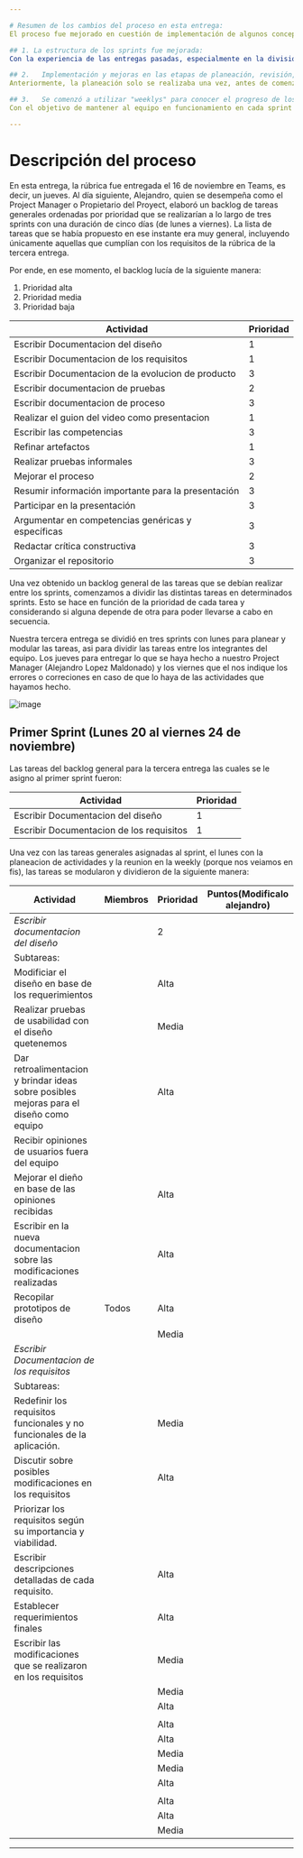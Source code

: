 ```yaml
---

# Resumen de los cambios del proceso en esta entrega:
El proceso fue mejorado en cuestión de implementación de algunos conceptos de scrum y estructuración del sprint. Ahora enumeraremos las mejoras y modificaciones implementadas en este proceso.

## 1. La estructura de los sprints fue mejorada:
Con la experiencia de las entregas pasadas, especialmente en la división de trabajo y de los problemas que surgían dentro de los sprints con relación con las tareas asignadas en esta misma, vimos que la estructuracion de los sprints no era adecuada, observando que es posible mejorarlo a nuestras necesidades como equipo. Para dar a entender mejor este punto daremos un ejemplo de una problemáticas  que consideramos que fue la principal y que surgía con más frecuencia: si en un sprint se le asignaba una tarea a un compañero, pero este se retrasaba por diversas razones (por ejemplo, necesitaba un documento en el que otro compañero estaba trabajando y aún no estaba listo), esto provocaba que la estimación de las tareas dentro de un sprint se alargara. Esto nos llevaba a cargar con esa tarea también en el sprint siguiente, sobrecargándonos con más tareas de las planificadas inicialmente para ese sprint. Esto, a su vez, postergaba lo planificado para ese sprint y así sucesivamente, provocando un efecto en cadena que nos retrasaba en cada sprint. Para solucionar esta problemática, implementamos las etapas de planeación, revisión y entrega en cada sprint.

## 2.	Implementación y mejoras en las etapas de planeación, revisión, refinamiento y entrega dentro de los sprints:
Anteriormente, la planeación solo se realizaba una vez, antes de comenzar los sprints. De igual manera, la revisión y el refinamiento se llevaban a cabo al final justamente al realizar la entrega, lo que provocaba que algunos errores en las tareas no fueran detectados a tiempo. Esto ocasionaba que esos errores se reflejaran en las últimas semanas o pasaran desapercibidos, terminando en la entrega final degradando la calidad del trabajo viéndose reflejado en las rubricas de las entregas. Para abordar estos detalles, decidimos implementar la etapa de planeación al inicio de cada sprint, con el fin de planificar las actividades a realizar durante ese sprint. Por ejemplo, determinar qué tareas se iban a realizar y si había tareas atrasadas, decidir si se podía continuar con esas tareas de inmediato o dejarlas para el final una vez completadas las tareas del sprint. De manera similar, con las etapas de revisión y refinamiento, se propuso en esta entrega llevarlas a cabo al final de cada sprint para detectar errores o deficiencias de calidad, y así, con la planificación de cada semana, agregar la corrección de esos errores en los sprints siguientes.

## 3.	Se comenzó a utilizar "weeklys" para conocer el progreso de los compañeros de equipo en sus tareas asignadas:
Con el objetivo de mantener al equipo en funcionamiento en cada sprint y aumentar la productividad en las tareas asignadas a cada compañero, se decidió llevar a cabo "weeklys" dentro de la escuela, ya que es más fácil compartir nuestras dificultades y dudas relacionadas con las tareas en ese entorno, ya que medios digitales como el wasap era un poco complicado porque no era al instante la comunicación atrasando a cada compañero en sus tareas asignadas. Estas "weeklys" consistían únicamente en que el propietario del proyecto o el gerente (Alejandro LOPEZ MALDOFUCKINADO) nos preguntara, cuando estábamos juntos, qué íbamos a hacer esa semana, qué tareas éramos capaces y estábamos seguros de poder cumplir, así como plantear algunas dudas sobre nuestras tareas.

---
```


# Descripción del proceso

En esta entrega, la rúbrica fue entregada el 16 de noviembre en Teams, es decir, un jueves. Al día siguiente, Alejandro, quien se desempeña como el Project Manager o Propietario del Proyect, elaboró un backlog de tareas generales ordenadas por prioridad que se realizarían a lo largo de tres sprints con una duración de cinco días (de lunes a viernes). La lista de tareas que se había propuesto en ese instante era muy general, incluyendo únicamente aquellas que cumplían con los requisitos de la rúbrica de la tercera entrega.


Por ende, en ese momento, el backlog lucía de la siguiente manera:

1. Prioridad alta
2. Prioridad media
3. Prioridad baja


| Actividad                                           | Prioridad  |
|-----------------------------------------------------|------------|
| Escribir Documentacion del diseño                   |      1     |      
| Escribir Documentacion de los requisitos            |      1     |  
| Escribir Documentacion de la evolucion de producto  |      3     |
| Escribir documentacion de pruebas                   |      2     |  
| Escribir documentacion de proceso                   |      3     | 
| Realizar el guion del video como presentacion       |      1     |
| Escribir las competencias                           |      3     |     
| Refinar artefactos                                  |      1     | 
| Realizar pruebas informales                         |      3     | 
| Mejorar el proceso                                  |      2     |
| Resumir información importante para la presentación |      3     | 
| Participar en la presentación                       |      3     |
| Argumentar en competencias genéricas y específicas  |      3     | 
| Redactar crítica constructiva                       |      3     | 
| Organizar el repositorio                            |      3     | 

Una vez obtenido un backlog general de las tareas que se debían realizar entre los sprints, comenzamos a dividir las distintas tareas en determinados sprints. Esto se hace en función de la prioridad de cada tarea y considerando si alguna depende de otra para poder llevarse a cabo en secuencia.

Nuestra tercera entrega se dividió en tres sprints con lunes para planear y modular las tareas, asi para dividir las tareas entre los integrantes del equipo. Los jueves para entregar lo que se haya hecho a nuestro Project Manager (Alejandro Lopez Maldonado) y los viernes que el nos indique los errores o correciones en caso de que lo haya de las actividades que hayamos hecho.

![image](https://github.com/Elias-Novel0/FIS---EQUIPO-6--Elias/assets/133535448/07fad4f5-0557-4263-ba85-932d3ba5013a)


## Primer Sprint (Lunes 20 al viernes 24 de noviembre)
Las tareas del backlog general para la tercera entrega las cuales se le asigno al primer sprint fueron:

| Actividad                                           | Prioridad  |
|-----------------------------------------------------|------------|
| Escribir Documentacion del diseño                   |      1     |      
| Escribir Documentacion de los requisitos            |      1     |     

Una vez con las tareas generales asignadas al sprint, el lunes con la planeacion de actividades y la reunion en la weekly (porque nos veiamos en fis), las tareas se modularon y dividieron de la siguiente manera:

| Actividad                                                                                                             | Miembros                                         | Prioridad | Puntos(Modificalo alejandro)|
|-----------------------------------------------------------------------------------------------------------------------|--------------------------------------------------|-----------|-----------------------------|
| _*Escribir documentacion del diseño*_                                                                                 |                                                  |    2      |                             |
| Subtareas:                                                                                                                                                                                                         |
| Modificiar el diseño en base de los requerimientos                                                                    |                                                  | Alta      |                             |
| Realizar pruebas de usabilidad con el diseño quetenemos                                                               |                                                  | Media     |                             |
| Dar retroalimentacion y brindar ideas sobre posibles mejoras para el diseño como equipo                               |                                                  | Alta      |                             |
| Recibir opiniones de usuarios fuera del equipo                                                                        |                                                  |           |                             |
| Mejorar el dieño en base de las opiniones recibidas                                                                   |                                                  | Alta      |                             |
| Escribir en la nueva documentacion sobre las modificaciones realizadas                                                |                                                  | Alta      |                             |
| Recopilar prototipos de diseño                                                                                        | Todos                                            | Alta      |                             |
|                                                                                                                       |                                                  | Media     |                             |
| _*Escribir Documentacion de los requisitos*_                                                                          |                                                  |           |                             |
| Subtareas:                                                                                                                                                                                                         |
| Redefinir los requisitos funcionales y no funcionales de la aplicación.                                               |                                                  | Media     |                             |
| Discutir sobre posibles modificaciones en los requisitos                                                              |                                                  | Alta      |                             |
| Priorizar los requisitos según su importancia y viabilidad.                                                           |                                                  |           |                             |
| Escribir descripciones detalladas de cada requisito.                                                                  |                                                  | Alta      |                             |
| Establecer requerimientos finales                                                                                     |                                                  | Alta      |                             |
| Escribir las modificaciones que se realizaron en los requisitos                                                       |                                                  | Media     |                             |
|                                                                                                                       |                                                  | Media     |                             |
|                                                                                                                       |                                                  | Alta      |                             |
|                                                                                                                       |                                                  |           |                             |
|                                                                                                                       |                                                  | Alta      |                             |
|                                                                                                                       |                                                  | Alta      |                             |
|                                                                                                                       |                                                  | Media     |                             |
|                                                                                                                       |                                                  | Media     |                             |
|                                                                                                                       |                                                  | Alta      |                             |
|                                                                                                                       |                                                  |           |                             |
|                                                                                                                       |                                                  | Alta      |                             |
|                                                                                                                       |                                                  | Alta      |                             |
|                                                                                                                       |                                                  | Media     |                             |



---



